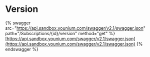 # Version

{% swagger src="https://api.sandbox.younium.com/swagger/v2.1/swagger.json" path="/Subscriptions/{id}/version" method="get" %}
[https://api.sandbox.younium.com/swagger/v2.1/swagger.json](https://api.sandbox.younium.com/swagger/v2.1/swagger.json)
{% endswagger %}

